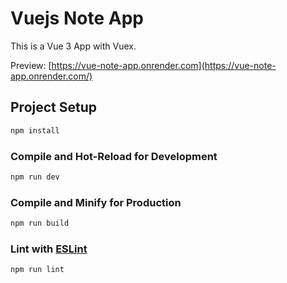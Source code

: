 # Vuejs Note App

This is a Vue 3 App with Vuex.

Preview: [https://vue-note-app.onrender.com](https://vue-note-app.onrender.com/)

## Project Setup

```sh
npm install
```

### Compile and Hot-Reload for Development

```sh
npm run dev
```

### Compile and Minify for Production

```sh
npm run build
```

### Lint with [ESLint](https://eslint.org/)

```sh
npm run lint
```
